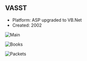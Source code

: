 ## VASST
- Platform: ASP upgraded to VB.Net
- Created: 2002

![Main](./main_logo.jpg)

![Books](./book_logo.jpg)

![Packets](./packets_logo.gif)